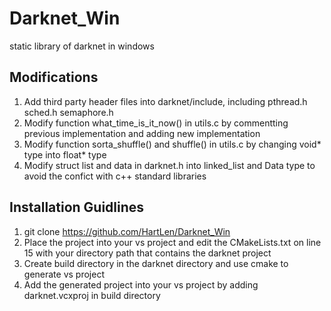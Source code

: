 # Darknet_Win
static library of darknet in windows

## Modifications
1. Add third party header files into darknet/include, including pthread.h sched.h semaphore.h
2. Modify function what_time_is_it_now() in utils.c by commentting previous implementation and adding new implementation
3. Modify function sorta_shuffle() and shuffle() in utils.c by changing void* type into float* type
4. Modify struct list and data in darknet.h into linked_list and Data type to avoid the confict with c++ standard libraries
## Installation Guidlines
1. git clone https://github.com/HartLen/Darknet_Win
2. Place the project into your vs project and edit the CMakeLists.txt on line 15 with your directory path that contains the darknet project
3. Create build directory in the darknet directory and use cmake to generate vs project
4. Add the generated project into your vs project by adding darknet.vcxproj in build directory

